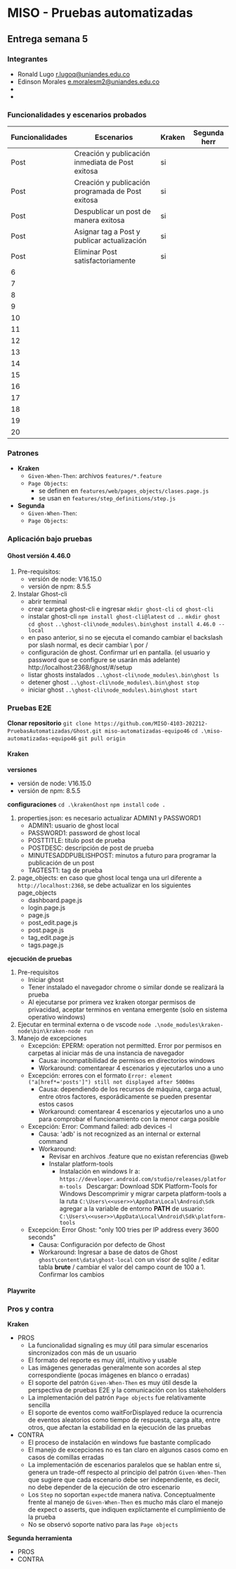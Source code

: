 # MISO - Pruebas automatizadas

## Entrega semana 5

### Integrantes

- Ronald Lugo <r.lugoq@uniandes.edu.co>
- Edinson Morales <e.moralesm2@uniandes.edu.co>
- 
- 

### Funcionalidades y escenarios probados
| Funcionalidades | Escenarios                                                | Kraken | Segunda herr |
|-----------------|-----------------------------------------------------------|--------|--------------|  
| Post            | Creación y publicación inmediata de Post exitosa          |   si   |              | 
| Post            | Creación y publicación programada de Post exitosa         |   si   |              | 
| Post            | Despublicar un post de manera exitosa                     |   si   |              | 
| Post            | Asignar tag a Post y publicar actualización               |   si   |              | 
| Post            | Eliminar Post satisfactoriamente                          |   si   |              | 
| 6               |                                                           |        |              | 
| 7               |                                                           |        |              |  
| 8               |                                                           |        |              |  
| 9               |                                                           |        |              |  
| 10              |                                                           |        |              |  
| 11              |                                                           |        |              |  
| 12              |                                                           |        |              |  
| 13              |                                                           |        |              |  
| 14              |                                                           |        |              |  
| 15              |                                                           |        |              |  
| 16              |                                                           |        |              |  
| 17              |                                                           |        |              |  
| 18              |                                                           |        |              |  
| 19              |                                                           |        |              |  
| 20              |                                                           |        |              |  

### Patrones
- **Kraken**
	- `Given-When-Then`: archivos `features/*.feature`
	- `Page Objects`: 
		- se definen en `features/web/pages_objects/clases.page.js`
		- se usan en `features/step_definitions/step.js`
- **Segunda**
	- `Given-When-Then`:
	- `Page Objects`: 

### Aplicación bajo pruebas 

#### Ghost versión 4.46.0

1. Pre-requisitos:
	- versión de node: V16.15.0
	- versión de npm: 8.5.5	
2. Instalar Ghost-cli
	- abrir terminal
	- crear carpeta ghost-cli e ingresar
	`mkdir ghost-cli`
	`cd ghost-cli`
	- instalar ghost-cli 
	`npm install ghost-cli@latest`
	`cd ..`
	`mkdir ghost `
	`cd ghost` 
	`..\ghost-cli\node_modules\.bin\ghost install 4.46.0 --local`
	- en paso anterior, si no se ejecuta el comando cambiar el backslash por slash normal, es decir cambiar \ por /
	- configuración de ghost. Confirmar url en pantalla. (el usuario y password que se configure se usarán más adelante)
	http://localhost:2368/ghost/#/setup 
	- listar ghosts instalados 
	`..\ghost-cli\node_modules\.bin\ghost ls`
	- detener ghost 
	`..\ghost-cli\node_modules\.bin\ghost stop`
	- iniciar ghost 
	`..\ghost-cli\node_modules\.bin\ghost start`

### Pruebas E2E

**Clonar repositorio**
`git clone https://github.com/MISO-4103-202212-PruebasAutomatizadas/Ghost.git miso-automatizadas-equipo46`
`cd .\miso-automatizadas-equipo46`
`git pull origin`

#### Kraken

**versiones**
- versión de node: V16.15.0
- versión de npm: 8.5.5

**configuraciones**
`cd .\krakenGhost`
`npm install`
`code .`

1. properties.json: es necesario actualizar ADMIN1 y PASSWORD1
	- ADMIN1: usuario de ghost local 
	- PASSWORD1: password de ghost local 
	- POSTTITLE: titulo post de prueba 
	- POSTDESC: descripción de post de prueba 
	- MINUTESADDPUBLISHPOST: minutos a futuro para programar la publicación de un post 
	- TAGTEST1: tag de prueba 
2. page_objects: en caso que ghost local tenga una url diferente a `http://localhost:2368`, se debe actualizar en los siguientes page_objects
	- dashboard.page.js
	- login.page.js
	- page.js
	- post_edit.page.js
	- post.page.js
	- tag_edit.page.js
	- tags.page.js

**ejecución de pruebas**
1. Pre-requisitos
	- Iniciar ghost 
	- Tener instalado el navegador chrome o similar donde se realizará la prueba
	- Al ejecutarse por primera vez kraken otorgar permisos de privacidad, aceptar terminos en ventana emergente (solo en sistema operativo windows)
2. Ejecutar en terminal externa o de vscode
	`node .\node_modules\kraken-node\bin\kraken-node run`
3. Manejo de excepciones
	- Excepción: EPERM: operation not permitted. Error por permisos en carpetas al iniciar más de una instancia de navegador
		- Causa: incompatibilidad de permisos en directorios windows
		- Workaround: comentarear 4 escenarios y ejecutarlos uno a uno 
	- Excepción: errores con el formato `Error: element ("a[href*='posts']") still not displayed after 5000ms`
		- Causa: dependiendo de los recursos de máquina, carga actual, entre otros factores, esporádicamente se pueden presentar estos casos
		- Workaround: comentarear 4 escenarios y ejecutarlos uno a uno para comprobar el funcionamiento con la menor carga posible
	- Excepción: Error: Command failed: adb devices -l
		- Causa: 'adb' is not recognized as an internal or external command
		- Workaround: 
			- Revisar en archivos .feature que no existan referencias @web
			- Instalar platform-tools
				- Instalación en windows 
				Ir a: `https://developer.android.com/studio/releases/platform-tools `
				Descargar: Download SDK Platform-Tools for Windows 
				Descomprimir y migrar carpeta platform-tools a la ruta `C:\Users\<<user>>\AppData\Local\Android\Sdk`
				agregar a la variable de entorno **PATH** de usuario: `C:\Users\<<user>>\AppData\Local\Android\Sdk\platform-tools `
	- Excepción: Error Ghost: "only 100 tries per IP address every 3600 seconds" 
		- Causa: Configuración por defecto de Ghost 
		- Workaround: Ingresar a base de datos de Ghost `ghost\content\data\ghost-local` con un visor de sqlite / editar tabla **brute** / cambiar el valor del campo count de 100 a 1. Confirmar los cambios

#### Playwrite

### Pros y contra

**Kraken**
- PROS
  - La funcionalidad signaling es muy útil para simular escenarios sincronizados con más de un usuario
  - El formato del reporte es muy útil, intuitivo y usable
  - Las imágenes generadas generalmente son acordes al step correspondiente (pocas imágenes en blanco o erradas)
  - El soporte del patrón `Given-When-Then` es muy útil desde la perspectiva de pruebas E2E y la comunicación con los stakeholders
  - La implementación del patrón `Page objects` fue relativamente sencilla
  - El soporte de eventos como waitForDisplayed reduce la ocurrencia de eventos aleatorios como tiempo de respuesta, carga alta, entre otros, que afectan la estabilidad en la ejecución de las pruebas
- CONTRA
  - El proceso de instalación en windows fue bastante complicado 
  - El manejo de excepciones no es tan claro en algunos casos como en casos de comillas erradas
  - La implementación de escenarios paralelos que se hablan entre si, genera un trade-off respecto al principio del patrón `Given-When-Then` que sugiere que cada escenario debe ser independiente, es decir, no debe depender de la ejecución de otro escenario
  - Los `Step` no soportan `expect`de manera nativa. Conceptualmente frente al manejo de `Given-When-Then` es mucho más claro el manejo de expect o asserts, que indiquen explíctamente el cumplimiento de la prueba
  - No se observó soporte nativo para las `Page objects`

**Segunda herramienta**
- PROS 
- CONTRA

